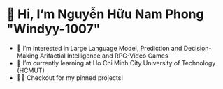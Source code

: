 # 👋 Hi, I’m Nguyễn Hữu Nam Phong "Windyy-1007"
- 👀 I’m interested in Large Language Model, Prediction and Decision-Making Arifactial Intelligence and RPG-Video Games
- 🌱 I’m currently learning at Ho Chi Minh City University of Technology (HCMUT)
- 🐦‍🔥 Checkout for my pinned projects!

<!---
Windyy-1007/Windyy-1007 is a ✨ special ✨ repository because its `README.md` (this file) appears on your GitHub profile.
You can click the Preview link to take a look at your changes.
--->
